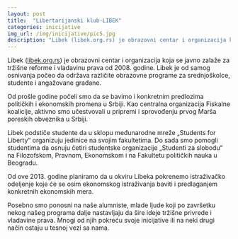 ```yaml
---
layout: post
title:  "Libertarijanski klub-LIBEK"
categories: inicijative
img_url: /img/inicijative/pic5.jpg
description: "Libek (libek.org.rs) je obrazovni centar i organizacija koja se javno zalaže za tržišne reforme i vladavinu prava od 2008. godine. Libek je od samog osnivanja počeo da održava različite obrazovne programe za srednjoškolce, studente i angažovane građane. Od prošle godine počeli smo da se bavimo i konkretnim predlozima političkih i ekonomskih promena u Srbiji. Kao centralna"
---
```



Libek (<a href="https://libek.org.rs/sr">libek.org.rs</a>) je obrazovni centar i organizacija koja se javno zalaže za tržišne reforme i vladavinu prava od 2008. godine. Libek je od samog osnivanja počeo da održava različite obrazovne programe za srednjoškolce, studente i angažovane građane.

Od prošle godine počeli smo da se bavimo i konkretnim predlozima političkih i ekonomskih promena u Srbiji. Kao centralna organizacija Fiskalne koalicije, aktivno smo učestvovali u pripremi i sprovođenju prvog Marša poreskih obveznika u Srbiji.

Libek podstiče studente da u sklopu međunarodne mreže „Students for Liberty“ organizuju jedinice na svojim fakultetima. Do sada smo pomogli studentima da osnuju četiri studentske organizacije „Studenti za slobodu“ na Filozofskom, Pravnom, Ekonomskom i na Fakultetu političkih nauka u Beogradu.

Od ove 2013. godine planiramo da u okviru Libeka pokrenemo istraživačko odeljenje koje će se osim ekonomskog istraživanja baviti i predlaganjem konkretnih ekonomskih mera.

Posebno smo ponosni na naše alumniste, mlade ljude koji po završetku nekog našeg programa dalje nastavljaju da šire ideje tržišne privrede i vladavine prava. Mnogi od njih pokreću svoje inicijative ili na neki drugi način ostaju u tesnoj vezi sa nama.